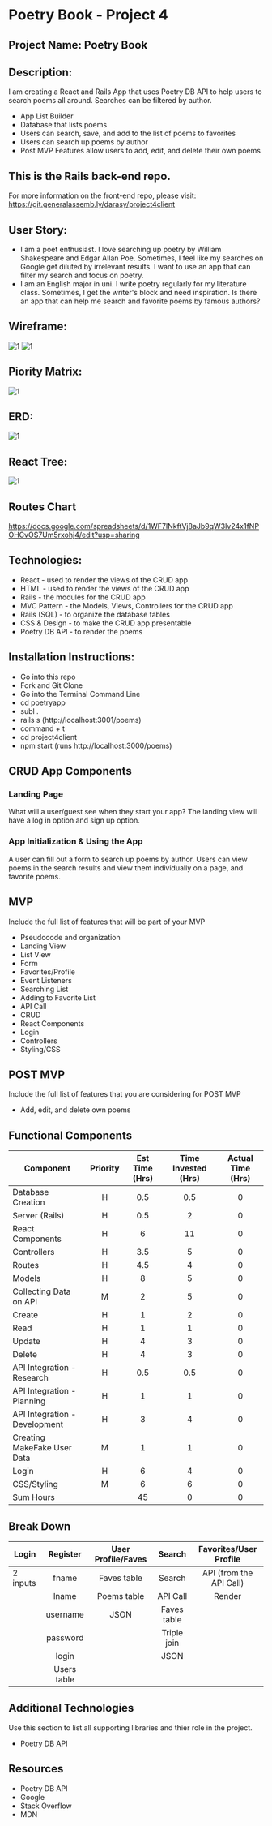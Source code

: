 # Poetry Book - Project 4 

## Project Name: Poetry Book

## Description: 

I am creating a React and Rails App that uses Poetry DB API to help users to search poems all around. Searches can be filtered by author.

- App List Builder
- Database that lists poems 
- Users can search, save, and add to the list of poems to favorites
- Users can search up poems by author
- Post MVP Features allow users to add, edit, and delete their own poems

## This is the Rails back-end repo. 
For more information on the front-end repo, please visit: https://git.generalassemb.ly/darasy/project4client

## User Story: 
- I am a poet enthusiast. I love searching up poetry by William Shakespeare and Edgar Allan Poe. Sometimes, I feel like my searches on Google get diluted by irrelevant results. I want to use an app that can filter my search and focus on poetry.
- I am an English major in uni. I write poetry regularly for my literature class. Sometimes, I get the writer's block and need inspiration. Is there an app that can help me search and favorite poems by famous authors?

## Wireframe:

![1](https://git.generalassemb.ly/darasy/project4/blob/master/attachments%20(1)/IMG_0189.jpg)
![1](https://git.generalassemb.ly/darasy/project4/blob/master/attachments%20(1)/IMG_0190.jpg)


## Piority Matrix:

![1](https://git.generalassemb.ly/darasy/project4/blob/master/attachments%20(1)/IMG_0191.jpg)

## ERD:

![1](https://git.generalassemb.ly/darasy/project4/blob/master/attachments%20(1)/IMG_0197.jpg)


## React Tree: 

![1](https://git.generalassemb.ly/darasy/project4/blob/master/attachments%20(1)/IMG_0194.jpg)

## Routes Chart

https://docs.google.com/spreadsheets/d/1WF7INkftVj8aJb9qW3Iv24x1fNPOHCvOS7Um5rxohj4/edit?usp=sharing


## Technologies: 
- React - used to render the views of the CRUD app
- HTML - used to render the views of the CRUD app
- Rails - the modules for the CRUD app 
- MVC Pattern - the Models, Views, Controllers for the CRUD app 
- Rails (SQL) - to organize the database tables 
- CSS & Design - to make the CRUD app presentable 
- Poetry DB API - to render the poems

## Installation Instructions: 
- Go into this repo
- Fork and Git Clone
- Go into the Terminal Command Line
- cd poetryapp
- subl . 
- rails s (http://localhost:3001/poems)
- command + t 
- cd project4client
- npm start (runs http://localhost:3000/poems)



## CRUD App Components

### Landing Page
What will a user/guest see when they start your app?
The landing view will have a log in option and sign up option. 

###  App Initialization & Using the App
A user can fill out a form to search up poems by author. Users can view poems in the search results and view them individually on a page, and favorite poems. 


## MVP 

Include the full list of features that will be part of your MVP 
- Pseudocode and organization
- Landing View
- List View
- Form
- Favorites/Profile
- Event Listeners
- Searching List
- Adding to Favorite List
- API Call
- CRUD 
- React Components 
- Login
- Controllers
- Styling/CSS



## POST MVP

Include the full list of features that you are considering for POST MVP
- Add, edit, and delete own poems


## Functional Components
|   Component   |   Priority    |   Est Time (Hrs)  |   Time Invested (Hrs) |   Actual Time (Hrs)   |
|   --- |   :---:   |   :---:   |   :---:   |   :---:   |
|   Database Creation   |   H   |   0.5   |   0.5   |   0  |
|   Server (Rails)   |   H   |   0.5   |   2   |   0 |
|   React Components   |   H   |   6   |   11   |   0 |
|   Controllers   |   H   |   3.5   |   5   |   0 |
|   Routes   |   H   |   4.5   |   4   |   0 |
|   Models   |   H   |   8   |   5   |   0 |
|   Collecting Data on API   |   M   |   2   |   5    |   0    |
|   Create   |   H   |   1 |   2 |   0 |
|   Read   |   H   |   1   |   1    |    0   |
|   Update  |   H   |   4   |   3    |   0    |
|   Delete    |   H   |   4   |   3    |   0   |
|   API Integration - Research    |   H   |   0.5   |   0.5    |   0     |
|   API Integration - Planning    |   H   |   1 |   1    |   0    |
|   API Integration - Development |   H  |   3 |   4    |   0    |
|   Creating MakeFake User Data    |   M   |   1   |   1    |   0    |
|   Login   |   H   |   6   |   4   |   0 |
|   CSS/Styling   |   M   |   6   |   6   |   0 |
|   Sum Hours   |       |   45    |   0   |   0 |





## Break Down
|   Login   |   Register    |   User Profile/Faves  |   Search |   Favorites/User Profile   |
|   --- |   :---:   |   :---:   |   :---:   |   :---:   |
|   2 inputs   |   fname   |   Faves table   |   Search   |   API (from the API Call)  |
|       |   lname   |   Poems table |   API Call |   Render  |
|       |   username   |   JSON |   Faves table |     |
|       |   password   |    |   Triple join |     |
|       |   login   |       |   JSON   |     |
|       |   Users table   |      |       |     |






## Additional Technologies
 Use this section to list all supporting libraries and thier role in the project. 
 - Poetry DB API

## Resources

- Poetry DB API
- Google
- Stack Overflow 
- MDN 


